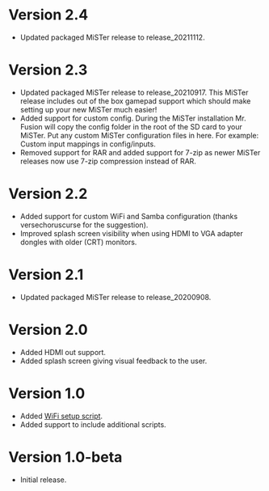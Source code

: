 # Version 2.4

- Updated packaged MiSTer release to release_20211112.

# Version 2.3

- Updated packaged MiSTer release to release_20210917. This MiSTer release
  includes out of the box gamepad support which should make setting up your new
  MiSTer much easier!
- Added support for custom config. During the MiSTer installation Mr. Fusion will copy the
  config folder in the root of the SD card to your MiSTer. Put any custom MiSTer configuration
  files in here. For example: Custom input mappings in config/inputs.
- Removed support for RAR and added support for 7-zip as newer MiSTer releases
  now use 7-zip compression instead of RAR.

# Version 2.2

- Added support for custom WiFi and Samba configuration (thanks versechoruscurse
  for the suggestion).
- Improved splash screen visibility when using HDMI to VGA adapter dongles with
  older (CRT) monitors.

# Version 2.1

- Updated packaged MiSTer release to release_20200908.

# Version 2.0

- Added HDMI out support.
- Added splash screen giving visual feedback to the user.

# Version 1.0

- Added [WiFi setup script](https://github.com/MiSTer-devel/Scripts_MiSTer/blob/master/other_authors/wifi.sh).
- Added support to include additional scripts.

# Version 1.0-beta

- Initial release.
